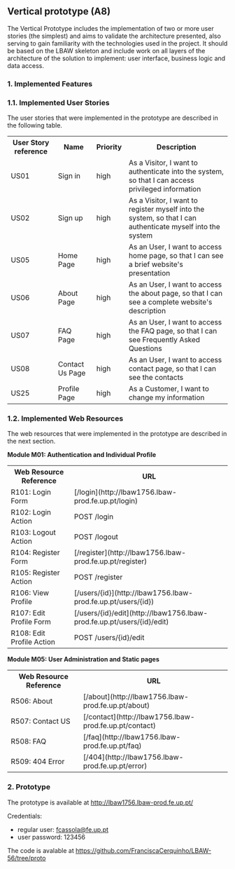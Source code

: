 ## Vertical prototype (A8)
    
The Vertical Prototype includes the implementation of two or more user stories (the simplest) and 
aims to validate the architecture presented, also serving to gain familiarity with the technologies used 
in the project. It should be based on the LBAW skeleton and include work on all layers of the 
architecture of the solution to implement: user interface, business logic and data access.

### 1. Implemented Features
### 1.1. Implemented User Stories

The user stories that were implemented in the prototype are described in the following table.

<table>
    <tr>
        <th>User Story reference</th>
        <th>Name</th>
        <th>Priority</th>
        <th>Description</th>
    </tr>
    <tr>
        <td>US01</th>
        <td>Sign in</td>
        <td>high</td>
        <td>As a Visitor, I want to authenticate into the system, so that I can access privileged information</td>
    </tr>
      <tr>
        <td>US02</th>
        <td>Sign up</td>
        <td>high</td>
        <td>As a Visitor, I want to register myself into the system, so that I can authenticate myself into the system</td>
    </tr>
     <tr>
        <td>US05</th>
        <td>Home Page</td>
        <td>high</td>
        <td>As an User, I want to access home page, so that I can see a brief website's presentation</td>
    </tr>
        <tr>
        <td>US06</th>
        <td>About Page</td>
        <td>high</td>
        <td>As an User, I want to access the about page, so that I can see a complete website's description</td>
    </tr>
    </tr>
        <tr>
        <td>US07</th>
        <td>FAQ Page</td>
        <td>high</td>
        <td>As an User, I want to access the FAQ page, so that I can see Frequently Asked Questions</td>
    </tr>
          <tr>
        <td>US08</th>
        <td>Contact Us Page</td>
        <td>high</td>
        <td>As an User, I want to access contact page, so that I can see the contacts</td>
    </tr>
             <tr>
        <td>US25</th>
        <td>Profile Page</td>
        <td>high</td>
        <td>As a Customer, I want to change my information</td>
    </tr>
   
</table>

### 1.2. Implemented Web Resources
    
The web resources that were implemented in the prototype are described in the next section.

**Module M01: Authentication and Individual Profile**

<table>
    <tr>
        <th>Web Resource Reference</th>
        <th>URL</th>
    </tr>
    <tr>
        <td>R101: Login Form</td>
        <td>[/login](http://lbaw1756.lbaw-prod.fe.up.pt/login)</td>
    </tr>
    <tr>
        <td>R102: Login Action</td>
        <td>POST /login</td>
    </tr>
      <tr>
        <td>R103: Logout Action</td>
        <td>POST /logout</td>
    </tr>
    <tr>
        <td>R104: Register Form</td>
        <td>[/register](http://lbaw1756.lbaw-prod.fe.up.pt/register)</td>
    </tr>
    <tr>
        <td>R105: Register Action</td>
        <td>POST /register</td>
    </tr>
    <tr>
        <td>R106: View Profile</td>
        <td>[/users/{id}](http://lbaw1756.lbaw-prod.fe.up.pt/users/{id})</td>
    </tr>
    <tr>
        <td>R107: Edit Profile Form</td>
        <td>[/users/{id}/edit](http://lbaw1756.lbaw-prod.fe.up.pt/users/{id}/edit)</td>
    </tr>
    <tr>
        <td>R108: Edit Profile Action</td>
        <td>POST /users/{id}/edit</td>
    </tr>
</table>


**Module M05: User Administration and Static pages**

<table>
    <tr>
        <th>Web Resource Reference</th>
        <th>URL</th>
    </tr>
    <tr>
        <td>R506: About</td>
        <td>[/about](http://lbaw1756.lbaw-prod.fe.up.pt/about)</td>
    </tr>
    <tr>
        <td>R507: Contact US</td>
        <td>[/contact](http://lbaw1756.lbaw-prod.fe.up.pt/contact)</td>
    </tr>
    <tr>
        <td>R508: FAQ</td>
        <td>[/faq](http://lbaw1756.lbaw-prod.fe.up.pt/faq)</td>
    </tr>
    <tr>
        <td>R509: 404 Error</td>
        <td>[/404](http://lbaw1756.lbaw-prod.fe.up.pt/error)</td>
    </tr>
</table>

### 2. Prototype

The prototype is available at http://lbaw1756.lbaw-prod.fe.up.pt/

Credentials:

* regular user: fcassola@fe.up.pt
* user password: 123456

The code is avalable at 
https://github.com/FranciscaCerquinho/LBAW-56/tree/proto
